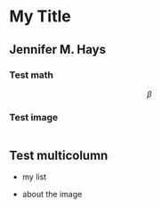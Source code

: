 # My Title
## Jennifer M. Hays


### Test math
$$\beta$$


### Test image
<p class="stretch"><img class=plain data-src="images/multi-spin-dimer-challenge.png"></p>


## Test multicolumn
<div id="right">

- my list

- about the image
</div>
<div id="left">
<img class=plain data-src="images/multi-spin-dimer-challenge.png">
</div>
